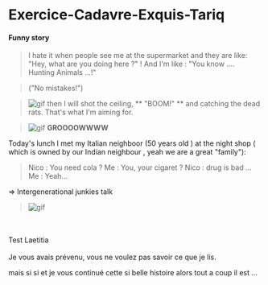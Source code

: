 # Exercice-Cadavre-Exquis-Tariq

#### Funny story

> I hate it when people see me at the supermarket and they are like: "Hey, what are you doing here ?" !
> And I'm like : "You know .... Hunting Animals ...!"


> ("No mistakes!")

>![gif](https://media3.giphy.com/media/xT5LMtRMpzBxi9SzS0/source.gif "hunt")
 then I will shot the ceiling, ** "BOOM!" **
 and catching the dead rats. That's what I'm aiming for.

> ![gif](https://media.giphy.com/media/LCssCgwewjFE4/giphy.gif)
__GROOOOWWWW__

Today's lunch I met my Italian neighboor (50 years old ) at the night shop ( which is owned by our Indian neighbour , yeah we are a great "family"): 

> Nico : You need cola ? 
> Me : You, your cigaret ? 
> Nico : drug is bad ... 
> Me : Yeah... 

=> Intergenerational junkies talk 

> ![gif](https://media.giphy.com/media/LPgFwCQg4HQBvPihcn/giphy.gif)

<br/>
<br/>
Test Laetitia
<br/>
<br/>
Je vous avais prévenu, vous ne voulez pas savoir ce que je lis. 
 
 mais si si et je vous continué cette si belle histoire alors tout a coup il est ...

